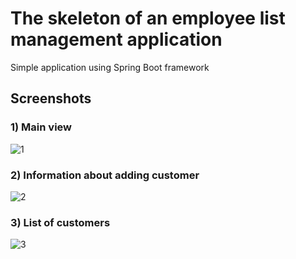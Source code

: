 # The skeleton of an employee list management application
Simple application using Spring Boot framework 
## Screenshots
### 1) Main view
![1](https://user-images.githubusercontent.com/98978049/182041510-e5bbd358-75c4-4121-bdd1-6c003831ea09.png)

### 2) Information about adding customer

![2](https://user-images.githubusercontent.com/98978049/182041559-64573ef6-2709-41e1-8671-cdb21bfaa326.png)

### 3) List of customers

![3](https://user-images.githubusercontent.com/98978049/182041564-9296af2c-556f-49ba-87e8-b78e8b2266ed.png)
